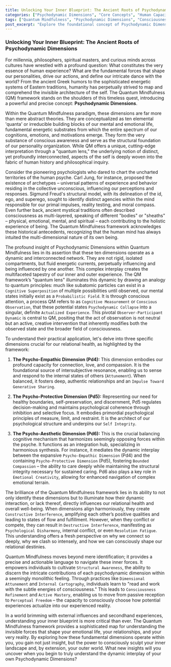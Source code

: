 ```yaml
---
title: Unlocking Your Inner Blueprint: The Ancient Roots of Psychodynamic Dimensions
categories: ["Psychodynamic Dimensions", "Core Concepts", "Human Capacities"]
tags: ["Quantum Mindfulness", "Psychodynamic Dimensions", "Consciousness", "Inner Landscape", "Self-Understanding", "Relational Health", "Mindfulness", "Psychology", "Human Experience"]
post_excerpt: "Explore the foundational concept of Psychodynamic Dimensions within the Quantum Mindfulness framework. This article delves into how these ten energetic categories, rooted in ancient wisdom, dynamically shape our thoughts, emotions, and relationships, offering a powerful blueprint for self-understanding and conscious relational health."
---
```


### Unlocking Your Inner Blueprint: The Ancient Roots of Psychodynamic Dimensions

For millennia, philosophers, spiritual masters, and curious minds across cultures have wrestled with a profound question: What constitutes the very essence of human experience? What are the fundamental forces that shape our personalities, drive our actions, and define our intricate dance with the world? From the ancient Greek humors to the sophisticated energetic systems of Eastern traditions, humanity has perpetually strived to map and comprehend the invisible architecture of the self. The Quantum Mindfulness (QM) framework stands on the shoulders of this timeless quest, introducing a powerful and precise concept: **Psychodynamic Dimensions**.

Within the Quantum Mindfulness paradigm, these dimensions are far more than mere abstract theories. They are conceptualized as ten elemental 'quanta' or irreducible building blocks of our mental and emotional life, fundamental energetic substrates from which the entire spectrum of our cognitions, emotions, and motivations emerge. They form the very substance of conscious awareness and serve as the structural foundation of our personality organization. While QM offers a unique, cutting-edge interpretation through a "quantum lens," the underlying notion of distinct, yet profoundly interconnected, aspects of the self is deeply woven into the fabric of human history and philosophical inquiry.

Consider the pioneering psychologists who dared to chart the uncharted territories of the human psyche. Carl Jung, for instance, proposed the existence of archetypes – universal patterns of experience and behavior residing in the collective unconscious, influencing our perceptions and responses. Sigmund Freud's structural model, with its delineation of the id, ego, and superego, sought to identify distinct agencies within the mind responsible for our primal impulses, reality testing, and moral compass. Even further back, ancient mystical traditions often described consciousness as multi-layered, speaking of different "bodies" or "sheaths" – physical, emotional, mental, and spiritual – each contributing to the holistic experience of being. The Quantum Mindfulness framework acknowledges these historical antecedents, recognizing that the human mind has always intuited the multi-dimensional nature of its own being.

The profound insight of Psychodynamic Dimensions within Quantum Mindfulness lies in its assertion that these ten dimensions operate as a dynamic and interconnected network. They are not rigid, isolated compartments, but fluid energetic currents, perpetually influencing and being influenced by one another. This complex interplay creates the multifaceted tapestry of our inner and outer experience. The QM framework’s "quantum lens" illuminates this dynamic by drawing an analogy to quantum principles: much like subatomic particles can exist in a `Cognitive Superposition` of multiple possibilities until observed, our mental states initially exist as a `Probabilistic Field`. It is through conscious attention, a process QM refers to as `Cognitive Measurement` or `Conscious Observation`, that these potential states `Psychodynamic Collapse` into a singular, definite `Actualized Experience`. This pivotal `Observer-Participant Dynamic` is central to QM, positing that the act of observation is not neutral but an active, creative intervention that inherently modifies both the observed state and the broader field of consciousness.

To understand their practical application, let's delve into three specific dimensions crucial for our relational health, as highlighted by the framework:

1.  **The Psycho-Empathic Dimension (Pd4):** This dimension embodies our profound capacity for connection, love, and compassion. It is the foundational source of intersubjective resonance, enabling us to sense and respond to the internal states of others (`Attunement`). When balanced, it fosters deep, authentic relationships and an `Impulse Toward Generative Sharing`.

2.  **The Psycho-Protective Dimension (Pd5):** Representing our need for healthy boundaries, self-preservation, and discernment, Pd5 regulates decision-making and maintains psychological coherence through inhibition and selective focus. It embodies primordial psychological principles of measure, limit, and restraint. It is the architect of our psychological structure and underpins our `Self Integrity`.

3.  **The Psycho-Aesthetic Dimension (Pd6):** This is the crucial balancing cognitive mechanism that harmonizes seemingly opposing forces within the psyche. It functions as an integration hub, specializing in harmonious synthesis. For instance, it mediates the dynamic interplay between the expansive `Psycho-Empathic Dimension` (Pd4) and the containing `Psycho-Protective Dimension` (Pd5), fostering `Bounded Compassion` – the ability to care deeply while maintaining the structural integrity necessary for sustained caring. Pd6 also plays a key role in `Emotional Creativity`, allowing for enhanced navigation of complex emotional terrain.

The brilliance of the Quantum Mindfulness framework lies in its ability to not only identify these dimensions but to illuminate how their dynamic interaction, or lack thereof, directly influences our relational health and overall well-being. When dimensions align harmoniously, they create `Constructive Interference`, amplifying each other’s positive qualities and leading to states of flow and fulfillment. However, when they conflict or compete, they can result in `Destructive Interference`, manifesting as `Psychological Disharmony`, internal conflict, or even `Resolution Fatigue`. This understanding offers a fresh perspective on why we connect so deeply, why we clash so intensely, and how we can consciously shape our relational destinies.

Quantum Mindfulness moves beyond mere identification; it provides a precise and actionable language to navigate these inner forces. It empowers individuals to cultivate `Structural Awareness`, the ability to discern the intricate contributions of each psychodynamic dimension within a seemingly monolithic feeling. Through practices like `Dimensional Attunement` and `Internal Cartography`, individuals learn to "read and work with the subtle energies of consciousness." This leads to `Consciousness Refinement` and `Active Mastery`, enabling us to move from passive reception to `Perceptual Freedom` – the capacity to consciously choose how potential experiences actualize into our experienced reality.

In a world brimming with external influences and secondhand experiences, understanding your inner blueprint is more critical than ever. The Quantum Mindfulness framework provides a sophisticated map for understanding the invisible forces that shape your emotional life, your relationships, and your very reality. By exploring how these fundamental dimensions operate within you, you gain not just insight, but the power to consciously sculpt your inner landscape and, by extension, your outer world. What new insights will you uncover when you begin to truly understand the dynamic interplay of your own Psychodynamic Dimensions?